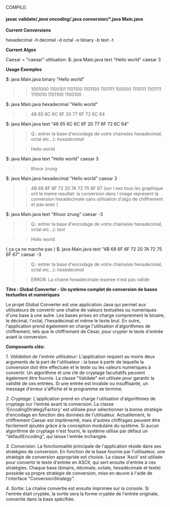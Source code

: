 COMPILE:   <h4> javac validate/*.java encoding/*.java conversion/*.java Main.java </h4>

**Current Conversions**

hexadecimal -h
decimal -d
octal -o
binary -b
text -t

**Current Algos**

Caesar = "caesar"      utilisation: $: java Main.java text "Hello world" caesar 3

**Usage Exemples**

$: java Main.java binary "Hello world"  
>> 1001000 1100101 1101100 1101100 1101111 100000 1110111 1101111 1110010 1101100 1100100    

$: java Main.java hexadecimal "Hello world"
>> 48 65 6C 6C 6F 20 77 6F 72 6C 64

$: java Main.java text "48 65 6C 6C 6F 20 77 6F 72 6C 64"
>> Q.: entrer la base d'encodage de votre chaine(ex hexadecimal, octal etc...):  *hexadecimal*

>> Hello world

$: java Main.java text "Hello world" caesar 3
>> Khoor zruog

$: java Main.java hexadecimal "Hello world" caesar 3
>> 4B 68 6F 6F 72 20 7A 72 75 6F 67 (sur l exo tous les graphique ont le meme resultat: la conversion dans l image represent la conversion hexadecimale sans utilisation d'algo de chiffrement et pas avec )

$: java Main.java text "Khoor zruog" caesar -3
>> Q.: entrer la base d'encodage de votre chaine(ex hexadecimal, octal etc...):  *text*

>> Hello world

( ça ça ne marche pas )
$: java Main.java text "4B 68 6F 6F 72 20 7A 72 75 6F 67" caesar -3
>> Q.: entrer la base d'encodage de votre chaine(ex hexadecimal, octal etc...):  *hexadecimal*

>> ERROR: La chaine hexadecimale inseree n'est pas valide



**Titre : Global Converter - Un système complet de conversion de bases textuelles et numériques**

Le projet Global Converter est une application Java qui permet aux utilisateurs de convertir une chaîne de valeurs textuelles ou numériques d'une base à une autre. Les bases prises en charge comprennent le binaire, le décimal, l'octal, l'hexadécimal et même le texte brut. En outre, l'application prend également en charge l'utilisation d'algorithmes de chiffrement, tels que le chiffrement de César, pour crypter le texte d'entrée avant la conversion.

**Composants clés:**

*1. Validation de l'entrée utilisateur:*
L'application requiert au moins deux arguments de la part de l'utilisateur : la base à partir de laquelle la conversion doit être effectuée et le texte ou les valeurs numériques à convertir. Un algorithme et une clé de cryptage facultatifs peuvent également être fournis. La classe "Validate" est utilisée pour garantir la validité de ces entrées. Si une entrée est invalide ou insuffisante, un message d'erreur s'affiche et le programme se termine.

*2. Cryptage:*
L'application prend en charge l'utilisation d'algorithmes de cryptage sur l'entrée avant la conversion. La classe 'EncodingStrategyFactory' est utilisée pour sélectionner la bonne stratégie d'encodage en fonction des données de l'utilisateur. Actuellement, le chiffrement Caesar est implémenté, mais d'autres chiffrages peuvent être facilement ajoutés grâce à la conception modulaire du système. Si aucun algorithme de cryptage n'est fourni, le système utilise par défaut un "defaultEncoding", qui laisse l'entrée inchangée.

*3. Conversion:*
La fonctionnalité principale de l'application réside dans ses stratégies de conversion. En fonction de la base fournie par l'utilisateur, une stratégie de conversion appropriée est choisie. La classe 'Ascii' est utilisée pour convertir le texte d'entrée en ASCII, qui sert ensuite d'entrée à ces stratégies. Chaque base (binaire, décimale, octale, hexadécimale et texte) possède sa propre stratégie de conversion, mise en œuvre à l'aide de l'interface "ConversionStrategy".

*4. Sortie:*
La chaîne convertie est ensuite imprimée sur la console. Si l'entrée était cryptée, la sortie sera la forme cryptée de l'entrée originale, convertie dans la base spécifiée.